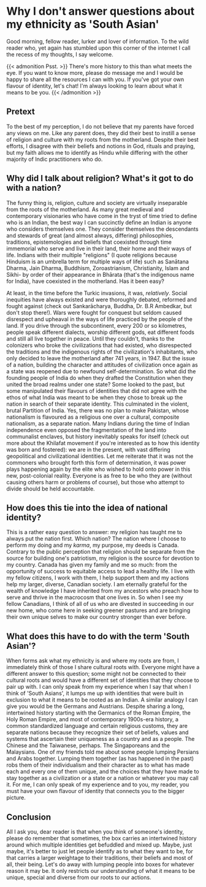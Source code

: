 # Why I don't answer questions about my ethnicity as 'South Asian'


Good morning, fellow reader, lurker and lover of information. To the wild reader who, yet again has stumbled upon this corner of the internet I call the recess of my thoughts, I say welcome.

{{< admonition Psst. >}}
There's more history to this than what meets the eye. If you want to know more, please do message me and I would be happy to share all the resources I can with you. If you've got your own flavour of identity, let's chat! I'm always looking to learn about what it means to be you.
{{< /admonition >}}

## Pretext

To the best of my perception, I do not believe that my parents have forced any views on me. Like any parent does, they did their best to instill a sense of religion and culture with my roots from the motherland. Despite their best efforts, I disagree with their beliefs and notions in God, rituals and praying, but my faith allows me to identify as Hindu while differing with the other majority of Indic practitioners who do.

## Why did I talk about religion? What's it got to do with a nation?

The funny thing is, religion, culture and society are virtually inseparable from the roots of the motherland. As many great medieval and contemporary visionaries who have come in the tryst of time tried to define who is an Indian, the best way I can succinctly define an Indian is anyone who considers themselves one. They consider themselves the descendants and stewards of great (and almost always, differing) philosophies, traditions, epistemologies and beliefs that coexisted through time immemorial who serve and live in their land, their home and their ways of life. Indians with their multiple "religions" (I quote religions because Hinduism is an umbrella term for multiple ways of life) such as Sanātana Dharma, Jain Dharma, Buddhism, Zoroastrianism, Christianity, Islam and Sikhi- by order of their appearance in Bhārata (that's the indigenous name for India), have coexisted in the motherland. Has it been easy?

At least, in the time before the Turkic invasions, it was, *relatively*. Social inequities have always existed and were thoroughly debated, reformed and fought against (check out Sankarācharya, Buddha, Dr. B.R Ambedkar, but don't stop there!). Wars were fought for conquest but seldom caused disrespect and upheaval in the ways of life practiced by the people of the land. If you drive through the subcontinent, every 200 or so kilometres, people speak different dialects, worship different gods, eat different foods and still all live together in peace. Until they couldn't, thanks to the colonizers who broke the civilizations that had existed, who disrespected the traditions and the indigenous rights of the civilization's inhabitants, who only decided to leave the motherland after 741 years, in 1947. But the issue of a nation, building the character and attitudes of civilization once again as a state was reopened due to newfound self-determination. So what did the founding people of India do when they drafted the Constitution when they united the broad realms under one state? Some looked to the past, but some manipulated their flavours of identities that did not agree with the ethos of what India was meant to be when they chose to break up the nation in search of their separate identity. This culminated in the violent, brutal Partition of India. Yes, there was no plan to make Pakistan, whose nationalism is flavoured as a religious one over a cultural, composite nationalism, as a separate nation. Many Indians during the time of Indian independence even opposed the fragmentation of the land into communalist enclaves, but history inevitably speaks for itself (check out more about the Khilafat movement if you're interested as to how this identity was born and fostered): we are in the present, with vast differing geopolitical and civilizational identities. Let me reiterate that it was not the commoners who brought forth this form of determination, it was power plays happening again by the elite who wished to hold onto power in this new, post-colonial reality. Everyone is as free to be who they are (without causing others harm or problems of course), but those who attempt to divide should be held accountable.

## How does this tie into the idea of national identity?

This is a rather easy question to answer: my religion has taught me to always put the nation first. Which nation? The nation where I choose to perform my doing and my *karma*, my purpose, my deeds is Canada. Contrary to the public perception that religion should be separate from the source for building one's patriotism, my religion is the source for devotion to my country. Canada has given my family and me so much: from the opportunity of success to equitable access to lead a healthy life.  I live with my fellow citizens, I work with them, I help support them and my actions help my larger, diverse, Canadian society. I am eternally grateful for the wealth of knowledge I have inherited from my ancestors who preach how to serve and thrive in the macrocosm that one lives in. So when I see my fellow Canadians, I think of all of us who are divested in succeeding in our new home, who come here in seeking greener pastures and are bringing their own unique selves to make our country stronger than ever before.

## What does this have to do with the term 'South Asian'?

When forms ask what my ethnicity is and where my roots are from, I immediately think of those I share cultural roots with. Everyone might have a different answer to this question; some might not be connected to their cultural roots and would have a different set of identities that they choose to pair up with. I can only speak from my experience when I say that when I think of 'South Asians', it lumps me up with identities that were built in exclusion to what it means to be rooted as an Indian. A similar analogy I can give you would be the Germans and Austrians. Despite sharing a long, intertwined history starting with the Germanics of the Roman Empire, the Holy Roman Empire, and most of contemporary 1900s-era history, a common standardized language and certain religious customs, they are separate nations because they recognize their set of beliefs, values and systems that ascertain their uniqueness as a country and as a people. The Chinese and the Taiwanese, perhaps. The Singaporeans and the Malaysians. One of my friends told me about some people lumping Persians and Arabs together. Lumping them together (as has happened in the past) robs them of their individualism and their character as to what has made each and every one of them unique, and the choices that they have made to stay together as a civilization or a state or a nation or whatever you may call it. For me, I can only speak of my experience and to you, my reader, you must have your own flavour of identity that connects you to the bigger picture.

## Conclusion

All I ask you, dear reader is that when you think of someone's identity, please do remember that sometimes, the box carries an intertwined history around which multiple identities get befuddled and mixed up. Maybe, just maybe, it's better to just let people identify as to what they want to be, for that carries a larger weightage to their traditions, their beliefs and most of all, their being. Let's do away with lumping people into boxes for whatever reason it may be.  It only restricts our understanding of what it means to be unique, special and diverse from our roots to our actions.

